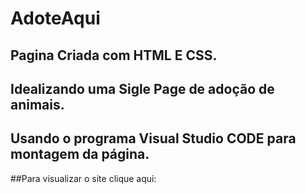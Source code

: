 # AdoteAqui
## Pagina Criada com HTML E CSS.
## Idealizando uma Sigle Page de adoção de animais.

## Usando o programa Visual Studio CODE para montagem da página.
##Para visualizar o site clique aqui: 

